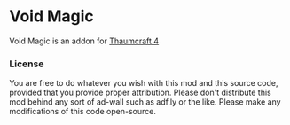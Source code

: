 # Void Magic

Void Magic is an addon for [Thaumcraft 4](http://www.minecraftforum.net/forums/mapping-and-modding/minecraft-mods/1292130-thaumcraft-) 

### License
You are free to do whatever you wish with this mod and this source code, provided that you provide proper attribution.
Please don't distribute this mod behind any sort of ad-wall such as adf.ly or the like.
Please make any modifications of this code open-source.
